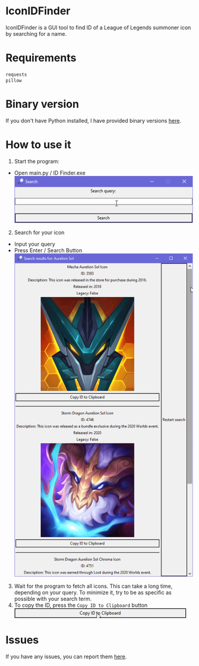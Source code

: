 # IconIDFinder
IconIDFinder is a GUI tool to find ID of a League of Legends summoner icon by searching for a name.
# Requirements
```
requests
pillow
```
# Binary version
If you don't have Python installed, I have provided binary versions [here](https://github.com/Kuuhhl/IconIDFinder/releases).
# How to use it
1. Start the program:
* Open main.py / ID Finder.exe
![search](readme/searching.gif)
2. Search for your icon
* Input your query
* Press Enter / Search Button
![list](readme/list.gif)
3. Wait for the program to fetch all icons. This can take a long time, depending on your query. To minimize it, try to be as specific as possible with your search term.
4. To copy the ID, press the `Copy ID to Clipboard` button
![click](readme/click.gif)
# Issues
If you have any issues, you can report them [here](https://github.com/Kuuhhl/IconIDFinder/issues).
